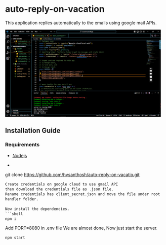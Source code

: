 # auto-reply-on-vacation
This application replies automatically to the emails using google mail APIs. 

![sample](./image/sample.png)

## Installation Guide

### Requirements
- [Nodejs](https://nodejs.org/en/download)

- ```shell
git clone https://github.com/hvsanthosh/auto-reply-on-vacatio.git

```
Create credentials on google cloud to use gmail API
then download the credentials file as .json file.
Rename credentials has client_secret.json and move the file under root handler folder.

Now install the dependencies.
```shell
npm i
```
Add PORT=8080 in .env file
We are almost done, Now just start the  server.
```shell
npm start
```
